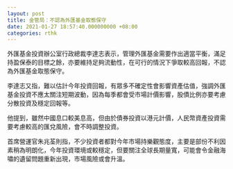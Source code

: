 ```yaml
---
layout: post
title: 金管局：不認為外匯基金取態保守
date: 2021-01-27 18:57:40.000000000 +08:00
categories: rthk
---
```


外匯基金投資辦公室行政總裁李達志表示，管理外匯基金需要作出適當平衡，滿足持盈保泰的目標之餘，亦要維持足夠流動性，在可行的情況下爭取較高回報，不認為外匯基金取態保守。

李達志又指，難以估計今年投資回報，有眾多不確定性會影響資產估值，強調外匯基金投資不應太關注短期波動，因為每季都會受市場計價影響，股債比例亦要考慮分散投資及穩定回報等。

他提到，雖然中國息口較美息高，但由於債券投資以港元計價，人民幣資產投資需要考慮較高的匯兌風險，會不時調整投資。

首席營運官朱兆荃則指，不少投資者都對今年市場持樂觀態度，主要是部份不利因素稍為明朗化，今年投資環境或較穩定，但要關注全球長期量寬，可能會令金融海嘯的遺留問題重新出現，市場風險或會升溫。
